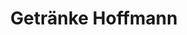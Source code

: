 ---
title: "Getränke Hoffmann"
url: /berlin/getraenke-hoffmann-fuerstenwalder-allee/
shop: Getränke
---
